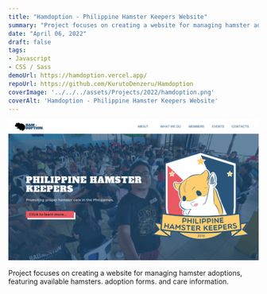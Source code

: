```yaml
---
title: "Hamdoption - Philippine Hamster Keepers Website"
summary: "Project focuses on creating a website for managing hamster adoptions, featuring available hamsters. adoption forms. and care information."
date: "April 06, 2022"
draft: false
tags:
- Javascript
- CSS / Sass
demoUrl: https://hamdoption.vercel.app/
repoUrl: https://github.com/KurutoDenzeru/Hamdoption
coverImage: '../../../assets/Projects/2022/hamdoption.png'
coverAlt: 'Hamdoption - Philippine Hamster Keepers Website'
---
```


![coverImage](../../../assets/Projects/2022/hamdoption.png)

Project focuses on creating a website for managing hamster adoptions, featuring available hamsters. adoption forms. and care information.
